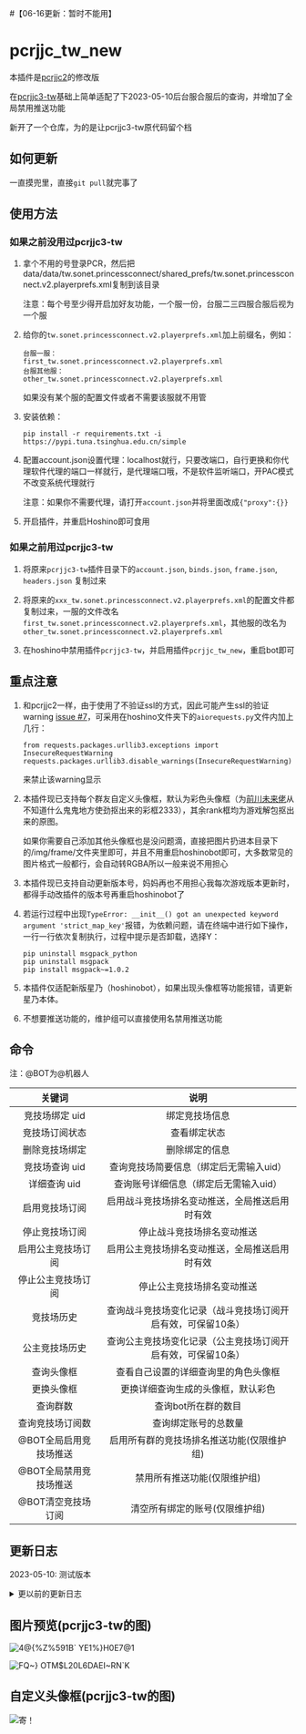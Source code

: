 #【06-16更新：暂时不能用】

# pcrjjc_tw_new

本插件是[pcrjjc2](https://github.com/cc004/pcrjjc2/tree/tw)的修改版

在[pcrjjc3-tw](https://github.com/azmiao/pcrjjc3-tw)基础上简单适配了下2023-05-10后台服合服后的查询，并增加了全局禁用推送功能

新开了一个仓库，为的是让pcrjjc3-tw原代码留个档

## 如何更新

一直摸兜里，直接`git pull`就完事了

## 使用方法

### 如果之前没用过pcrjjc3-tw

1. 拿个不用的号登录PCR，然后把data/data/tw.sonet.princessconnect/shared_prefs/tw.sonet.princessconnect.v2.playerprefs.xml复制到该目录

    注意：每个号至少得开启加好友功能，一个服一份，台服二三四服合服后视为一个服

2. 给你的`tw.sonet.princessconnect.v2.playerprefs.xml`加上前缀名，例如：
    ```
    台服一服：
    first_tw.sonet.princessconnect.v2.playerprefs.xml
    台服其他服：
    other_tw.sonet.princessconnect.v2.playerprefs.xml
    ```
    如果没有某个服的配置文件或者不需要该服就不用管

3. 安装依赖：
    ```
    pip install -r requirements.txt -i https://pypi.tuna.tsinghua.edu.cn/simple
    ```
    
4. 配置account.json设置代理：localhost就行，只要改端口，自行更换和你代理软件代理的端口一样就行，是代理端口哦，不是软件监听端口，开PAC模式不改变系统代理就行

    注意：如果你不需要代理，请打开`account.json`并将里面改成`{"proxy":{}}`

5. 开启插件，并重启Hoshino即可食用

### 如果之前用过pcrjjc3-tw

1. 将原来`pcrjjc3-tw`插件目录下的`account.json`, `binds.json`, `frame.json`, `headers.json` 复制过来

2. 将原来的`xxx_tw.sonet.princessconnect.v2.playerprefs.xml`的配置文件都复制过来，一服的文件改名`first_tw.sonet.princessconnect.v2.playerprefs.xml`，其他服的改名为`other_tw.sonet.princessconnect.v2.playerprefs.xml`

3. 在hoshino中禁用插件`pcrjjc3-tw`，并启用插件`pcrjjc_tw_new`，重启bot即可

## 重点注意

1. 和pcrjjc2一样，由于使用了不验证ssl的方式，因此可能产生ssl的验证warning [issue #7](https://github.com/azmiao/pcrjjc3-tw/issues/7)，可采用在hoshino文件夹下的`aiorequests.py`文件内加上几行：
    ```
    from requests.packages.urllib3.exceptions import InsecureRequestWarning
    requests.packages.urllib3.disable_warnings(InsecureRequestWarning)
    ```
    来禁止该warning显示

2. 本插件现已支持每个群友自定义头像框，默认为彩色头像框（为[前川未来佬](https://github.com/shirakami-fubuki)从不知道什么鬼鬼地方使劲抠出来的彩框2333），其余rank框均为游戏解包抠出来的原图。

    如果你需要自己添加其他头像框也是没问题滴，直接把图片扔进本目录下的/img/frame/文件夹里即可，并且不用重启hoshinobot即可，大多数常见的图片格式一般都行，会自动转RGBA所以一般来说不用担心

3. 本插件现已支持自动更新版本号，妈妈再也不用担心我每次游戏版本更新时，都得手动改插件的版本号再重启hoshinobot了

4. 若运行过程中出现`TypeError: __init__() got an unexpected keyword argument 'strict_map_key'`报错，为依赖问题，请在终端中进行如下操作，一行一行依次复制执行，过程中提示是否卸载，选择Y：

   ```
   pip uninstall msgpack_python
   pip uninstall msgpack
   pip install msgpack~=1.0.2
   ```

5. 本插件仅适配新版星乃（hoshinobot），如果出现头像框等功能报错，请更新星乃本体。

6. 不想要推送功能的，维护组可以直接使用名禁用推送功能

## 命令

注：@BOT为@机器人

|      关键词      | 说明 |
|:-------------:| :----: |
|   竞技场绑定 uid   | 绑定竞技场信息 |
|    竞技场订阅状态    | 查看绑定状态 |
|    删除竞技场绑定    | 删除绑定的信息 |
|   竞技场查询 uid   | 查询竞技场简要信息（绑定后无需输入uid） |
|   详细查询 uid    | 查询账号详细信息（绑定后无需输入uid） |
|    启用竞技场订阅    | 启用战斗竞技场排名变动推送，全局推送启用时有效 |
|    停止竞技场订阅    | 停止战斗竞技场排名变动推送 |
|   启用公主竞技场订阅   | 启用公主竞技场排名变动推送，全局推送启用时有效 |
|   停止公主竞技场订阅   | 停止公主竞技场排名变动推送 |
|     竞技场历史     | 查询战斗竞技场变化记录（战斗竞技场订阅开启有效，可保留10条） |
|    公主竞技场历史    | 查询公主竞技场变化记录（公主竞技场订阅开启有效，可保留10条） |
|     查询头像框     | 查看自己设置的详细查询里的角色头像框 |
|     更换头像框     | 更换详细查询生成的头像框，默认彩色 |
|     查询群数      | 查询bot所在群的数目 |
|   查询竞技场订阅数    | 查询绑定账号的总数量 |
| @BOT全局启用竞技场推送 | 启用所有群的竞技场排名推送功能(仅限维护组) |
| @BOT全局禁用竞技场推送 | 禁用所有推送功能(仅限维护组) |
|  @BOT清空竞技场订阅  | 清空所有绑定的账号(仅限维护组) |

## 更新日志

2023-05-10: 测试版本

<details>
<summary>更以前的更新日志</summary>

（无）

</details>

## 图片预览(pcrjjc3-tw的图)
![4@{%Z%591B` YE1%}H0E7@1](https://user-images.githubusercontent.com/71607036/154960896-1d183705-0805-4f80-9cf2-6de13d35c5c3.jpg)

![FQ~} OTM$L20L6DAEI~RN`K](https://user-images.githubusercontent.com/71607036/154960912-6fd4f1fb-df38-4ef6-997c-af01b71810f4.PNG)

## 自定义头像框(pcrjjc3-tw的图)

![寄！](https://cdn.jsdelivr.net/gh/azmiao/picture-bed/img/寄汤来咯.png)
